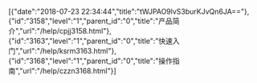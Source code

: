 [{"date":"2018-07-23 22:34:44","title":"tWJPAO9lvS3burKJvQn6JA=="},{"id":"3158","level":"1","parent_id":"0","title":"产品简介","url":"/help/cpjj3158.html"},{"id":"3163","level":"1","parent_id":"0","title":"快速入门","url":"/help/ksrm3163.html"},{"id":"3168","level":"1","parent_id":"0","title":"操作指南","url":"/help/czzn3168.html"}]